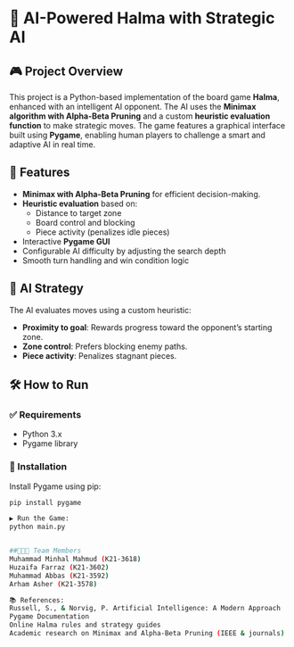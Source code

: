 # 🧠 AI-Powered Halma with Strategic AI

## 🎮 Project Overview
This project is a Python-based implementation of the board game **Halma**, enhanced with an intelligent AI opponent. The AI uses the **Minimax algorithm with Alpha-Beta Pruning** and a custom **heuristic evaluation function** to make strategic moves. The game features a graphical interface built using **Pygame**, enabling human players to challenge a smart and adaptive AI in real time.

## 🚀 Features
- **Minimax with Alpha-Beta Pruning** for efficient decision-making.
- **Heuristic evaluation** based on:
  - Distance to target zone
  - Board control and blocking
  - Piece activity (penalizes idle pieces)
- Interactive **Pygame GUI**
- Configurable AI difficulty by adjusting the search depth
- Smooth turn handling and win condition logic

## 🧠 AI Strategy
The AI evaluates moves using a custom heuristic:
- **Proximity to goal**: Rewards progress toward the opponent’s starting zone.
- **Zone control**: Prefers blocking enemy paths.
- **Piece activity**: Penalizes stagnant pieces.

## 🛠 How to Run

### ✅ Requirements
- Python 3.x
- Pygame library

### 🔧 Installation
Install Pygame using pip:

```bash
pip install pygame

▶️ Run the Game:
python main.py


##🧑‍🤝‍🧑 Team Members
Muhammad Minhal Mahmud (K21-3618)
Huzaifa Farraz (K21-3602)
Muhammad Abbas (K21-3592)
Arham Asher (K21-3578)

📚 References:
Russell, S., & Norvig, P. Artificial Intelligence: A Modern Approach
Pygame Documentation
Online Halma rules and strategy guides
Academic research on Minimax and Alpha-Beta Pruning (IEEE & journals)
